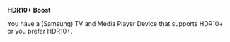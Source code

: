 <!-- markdownlint-disable MD041-->
**HDR10+ Boost**<br>

You have a (Samsung) TV and Media Player Device that supports HDR10+ or you prefer HDR10+.
<!-- markdownlint-enable MD041-->
